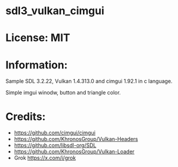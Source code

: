 # sdl3_vulkan_cimgui

# License: MIT

# Information:
  Sample SDL 3.2.22, Vulkan 1.4.313.0 and cimgui 1.92.1 in c language.

  Simple imgui winodw, button and triangle color.

# Credits:
- https://github.com/cimgui/cimgui
- https://github.com/KhronosGroup/Vulkan-Headers
- https://github.com/libsdl-org/SDL
- https://github.com/KhronosGroup/Vulkan-Loader
- Grok https://x.com/i/grok
